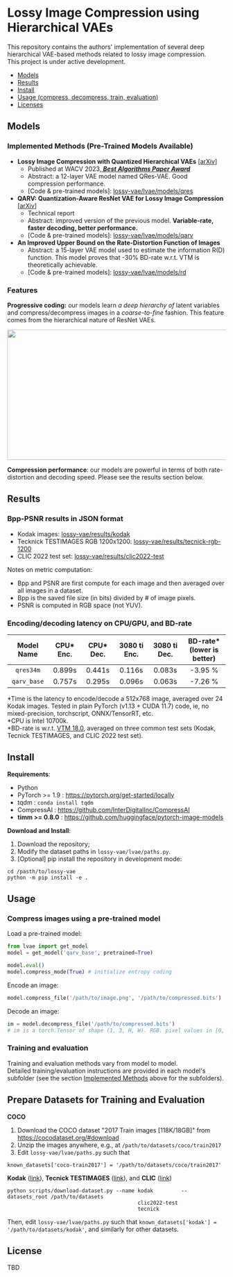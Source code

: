 # Lossy Image Compression using Hierarchical VAEs

This repository contains the authors' implementation of several deep hierarchical VAE-based methods related to lossy image compression. \
This project is under active development.

- [Models](#models)
- [Results](#results)
- [Install](#install)
- [Usage (compress, decompress, train, evaluation)](#usage)
- [Licenses](#license)

## Models
### Implemented Methods (Pre-Trained Models Available)
- **Lossy Image Compression with Quantized Hierarchical VAEs** [[arXiv](https://arxiv.org/abs/2208.13056)]
    - Published at WACV 2023,[ ***Best Algorithms Paper Award***](https://wacv2023.thecvf.com/node/174)
    - Abstract: a 12-layer VAE model named QRes-VAE. Good compression performance.
    - \[Code & pre-trained models\]: [lossy-vae/lvae/models/qres](lvae/models/qresvae)
- **QARV: Quantization-Aware ResNet VAE for Lossy Image Compression** [[arXiv](https://arxiv.org/abs/2302.08899)]
    - Technical report
    - Abstract: improved version of the previous model. **Variable-rate, faster decoding, better performance.**
    - \[Code & pre-trained models\]: [lossy-vae/lvae/models/qarv](lvae/models/qarv)
- **An Improved Upper Bound on the Rate-Distortion Function of Images**
    - Abstract: a 15-layer VAE model used to estimate the information R(D) function. This model proves that -30% BD-rate w.r.t. VTM is theoretically achievable.
    - \[Code & pre-trained models\]: [lossy-vae/lvae/models/rd](lvae/models/rd)

### Features
**Progressive coding:** our models learn *a deep hierarchy of* latent variables and compress/decompress images in a *coarse-to-fine* fashion. This feature comes from the hierarchical nature of ResNet VAEs.
<p align="center">
  <img src="https://user-images.githubusercontent.com/24869582/187014268-405851e8-b8a5-47e3-b28d-7b5d4ac20316.png" width="756" height="300">
</p>

**Compression performance**: our models are powerful in terms of both rate-distortion and decoding speed. Please see the results section below.


## Results
### Bpp-PSNR results in JSON format
- Kodak images: [lossy-vae/results/kodak](results/kodak)
- Tecknick TESTIMAGES RGB 1200x1200: [lossy-vae/results/tecnick-rgb-1200](results/tecnick-rgb-1200)
- CLIC 2022 test set: [lossy-vae/results/clic2022-test](results/clic2022-test)

Notes on metric computation:
- Bpp and PSNR are first compute for each image and then averaged over all images in a dataset.
- Bpp is the saved file size (in bits) divided by # of image pixels.
- PSNR is computed in RGB space (not YUV).

### Encoding/decoding latency on CPU/GPU, and BD-rate
<div align="center">

| Model Name  | CPU* Enc. | CPU* Dec. | 3080 ti Enc. | 3080 ti Dec. | BD-rate* (lower is better) |
| :---------: | :-------: | :-------: | :----------: | :----------: | :------------------------: |
|  `qres34m`  |  0.899s   |  0.441s   |    0.116s    |    0.083s    |          -3.95 %           |
| `qarv_base` |  0.757s   |  0.295s   |    0.096s    |    0.063s    |          -7.26 %           |

</div>

*Time is the latency to encode/decode a 512x768 image, averaged over 24 Kodak images. Tested in plain PyTorch (v1.13 + CUDA 11.7) code, ie, no mixed-precision, torchscript, ONNX/TensorRT, etc. \
*CPU is Intel 10700k. \
*BD-rate is w.r.t. [VTM 18.0](https://vcgit.hhi.fraunhofer.de/jvet/VVCSoftware_VTM/-/tree/VTM-18.0), averaged on three common test sets (Kodak, Tecnick TESTIMAGES, and CLIC 2022 test set).



## Install
**Requirements**:
- Python
- PyTorch >= 1.9 : https://pytorch.org/get-started/locally
- tqdm : `conda install tqdm`
- CompressAI : https://github.com/InterDigitalInc/CompressAI
- **timm >= 0.8.0** : https://github.com/huggingface/pytorch-image-models

**Download and Install**:
1. Download the repository;
2. Modify the dataset paths in `lossy-vae/lvae/paths.py`.
3. [Optional] pip install the repository in development mode:
```
cd /pasth/to/lossy-vae
python -m pip install -e .
```


## Usage
### Compress images using a pre-trained model
Load a pre-trained model:
```python
from lvae import get_model
model = get_model('qarv_base', pretrained=True)

model.eval()
model.compress_mode(True) # initialize entropy coding
```

Encode an image:
```python
model.compress_file('/path/to/image.png', '/path/to/compressed.bits')
```

Decode an image:
```python
im = model.decompress_file('/path/to/compressed.bits')
# im is a torch.Tensor of shape (1, 3, H, W). RGB. pixel values in [0, 1].
```

### Training and evaluation
Training and evaluation methods vary from model to model. \
Detailed training/evaluation instructions are provided in each model's subfolder (see the section [Implemented Methods](#implemented-methods---pre-trained-models-available) above for the subfolders).


## Prepare Datasets for Training and Evaluation
**COCO**
1. Download the COCO dataset "2017 Train images [118K/18GB]" from https://cocodataset.org/#download
2. Unzip the images anywhere, e.g., at `/path/to/datasets/coco/train2017`
3. Edit `lossy-vae/lvae/paths.py` such that
```
known_datasets['coco-train2017'] = '/path/to/datasets/coco/train2017'
```

**Kodak** ([link](http://r0k.us/graphics/kodak)),
**Tecnick TESTIMAGES** ([link](https://testimages.org/)),
and **CLIC** ([link](http://compression.cc/))
```
python scripts/download-dataset.py --name kodak         --datasets_root /path/to/datasets
                                          clic2022-test
                                          tecnick
```
Then, edit `lossy-vae/lvae/paths.py` such that `known_datasets['kodak'] = '/path/to/datasets/kodak'`, and similarly for other datasets.


## License
TBD
